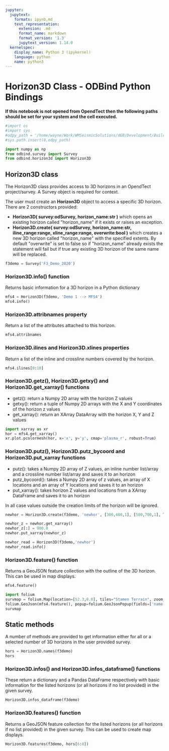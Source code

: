 ```yaml
---
jupyter:
  jupytext:
    formats: ipynb,md
    text_representation:
      extension: .md
      format_name: markdown
      format_version: '1.3'
      jupytext_version: 1.14.0
  kernelspec:
    display_name: Python 3 (ipykernel)
    language: python
    name: python3
---
```


# Horizon3D Class - ODBind Python Bindings


**If this notebook is not opened from OpendTect then the following paths should be set for your system and the cell executed.**

```python
#import os
#import sys
#odpy_path = '/home/wayne/Work/WMSeismicSolutions/dGB/Development/Build/bin/odmain/bin/python'
#sys.path.insert(0,odpy_path)
```

```python
import numpy as np
from odbind.survey import Survey
from odbind.horizon3d import Horizon3D
```

## Horizon3D class

The Horizon3D class provides access to 3D horizons in an OpendTect project/survey. A Survey object is required for context.

The user must create an **Horizon3D** object to access a specific 3D horizon. There are 2 constructors provided:
-   **Horizon3D( survey:odSurvey, horizon_name:str )** which opens an existing horizon called "horizon_name" if it exists or raises an exception.
-   **Horizon3D.create( survey:odSurvey, horizon_name:str, iline_range:range, xline_range:range, overwrite:bool )** which creates a new 3D horizon called "horizon_name" with the specified extents. By default "overwrite" is set to false so if "horizon_name" already exists the statement will fail but if true any existing 3D horizon of the same name will be replaced.

```python
f3demo = Survey('F3_Demo_2020')
```

### Horizon3D.info() function
Returns basic information for a 3D horizon in a Python dictionary

```python
mfs4 = Horizon3D(f3demo, 'Demo 1 --> MFS4')
mfs4.info()
```

### Horizon3D.attribnames property
Return a list of the attributes attached to this horizon.

```python
mfs4.attribnames
```

### Horizon3D.ilines and Horizon3D.xlines properties
Return a list of the inline and crossline numbers covered by the horizon.

```python
mfs4.ilines[0:10]
```

### Horizon3D.getz(), Horizon3D.getxy() and Horizon3D.get_xarray() functions

-  getz(): return a Numpy 2D array with the horizon Z values
-  getxy(): return a tuple of Numpy 2D arrays with the X and Y coordinates of the horizon z values
-  get_xarray(): return an XArray DataArray with the horizon X, Y and Z values

```python tags=[]
import xarray as xr
hor = mfs4.get_xarray()
xr.plot.pcolormesh(hor, x='x', y='y', cmap='plasma_r', robust=True)
```

### Horizon3D.putz(), Horizon3D.putz_bycoord and Horizon3D.put_xarray functions

-  putz(): takes a Numpy 2D array of Z values, an inline number list/array and a crossline number list/array and saves it to an horizon
-  putz_bycoord(): takes a Numpy 2D array of z values, an array of X locations and an array of Y locations and saves it to an horizon
-  put_xarray(): takes horizon Z values and locations from a XArray DataFrame and saves it to an horizon

In all case values outside the creation limits of the horizon will be ignored. 

```python
newhor = Horizon3D.create(f3demo, 'newhor', [300,400,1], [500,700,1], True)
```

```python
newhor_z = newhor.get_xarray()
newhor_z[:] = 900.0
newhor.put_xarray(newhor_z)
```

```python
newhor_read = Horizon3D(f3demo,'newhor')
newhor_read.info()
```

### Horizon3D.feature() function
Returns a GeoJSON feature collection with the outline of the 3D horizon. This can be used in map displays.

```python
mfs4.feature()
```

```python
import folium
survmap = folium.Map(location=[52.3,8.0], tiles="Stamen Terrain", zoom_start = 6, min_lat=-90, max_lat=90, min_lon=-180, max_lon=180, max_bounds=True, maxBoundsViscosity=1)
folium.GeoJson(mfs4.feature(), popup=folium.GeoJsonPopup(fields=['name'])).add_to(survmap)
survmap
```

## Static methods
A number of methods are provided to get information either for all or a selected number of 3D horizons in the user provided survey.

```python
hors = Horizon3D.names(f3demo)
hors
```

### Horizon3D.infos() and Horizon3D.infos_dataframe() functions
These return a dictionary and a Pandas DataFrame respectively with basic information for the listed horizons (or all horizons if no list provided) in the given survey.

```python tags=[]
Horizon3D.infos_dataframe(f3demo)
```

### Horizon3D.features() function

Returns a GeoJSON feature collection for the listed horizons (or all horizons if no list provided) in the given survey. This can be used to create map displays.

```python tags=[]
Horizon3D.features(f3demo, hors[6:8])
```
